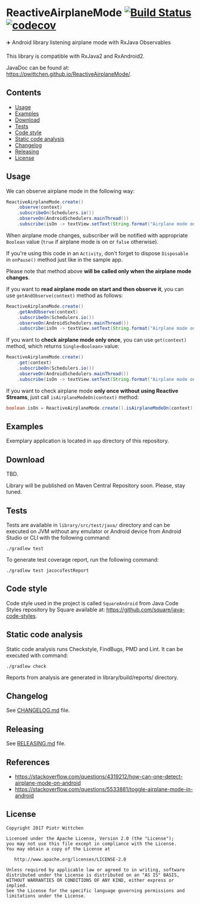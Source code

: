 ReactiveAirplaneMode [![Build Status](https://travis-ci.org/pwittchen/ReactiveAirplaneMode.svg?branch=master)](https://travis-ci.org/pwittchen/ReactiveAirplaneMode) [![codecov](https://codecov.io/gh/pwittchen/ReactiveAirplaneMode/branch/master/graph/badge.svg)](https://codecov.io/gh/pwittchen/ReactiveAirplaneMode)
====================
✈️ Android library listening airplane mode with RxJava Observables

This library is compatible with RxJava2 and RxAndroid2.

JavaDoc can be found at: https://pwittchen.github.io/ReactiveAirplaneMode/.

Contents
--------

- [Usage](#usage)
- [Examples](#examples)
- [Download](#download)
- [Tests](#tests)
- [Code style](#code-style)
- [Static code analysis](#static-code-analysis)
- [Changelog](#changelog)
- [Releasing](#releasing)
- [License](#license)

Usage
-----

We can observe airplane mode in the following way:

```java
ReactiveAirplaneMode.create()
    .observe(context)
    .subscribeOn(Schedulers.io())
    .observeOn(AndroidSchedulers.mainThread())
    .subscribe(isOn -> textView.setText(String.format("Airplane mode on: %s", isOn.toString())));
```

When airplane mode changes, subscriber will be notified with appropriate `Boolean` value (`true` if airplane mode is on or `false` otherwise).

If you're using this code in an `Activity`, don't forget to dispose `Disposable` in `onPause()` method just like in the sample app.

Please note that method above **will be called only when the airplane mode changes**.

If you want to **read airplane mode on start and then observe it**, you can use `getAndObserve(context)` method as follows:

```java
ReactiveAirplaneMode.create()
    .getAndObserve(context)
    .subscribeOn(Schedulers.io())
    .observeOn(AndroidSchedulers.mainThread())
    .subscribe(isOn -> textView.setText(String.format("Airplane mode on: %s", isOn.toString())));
```

If you want to **check airplane mode only once**, you can use `get(context)` method, which returns `Single<Boolean>` value:

```java
ReactiveAirplaneMode.create()
    .get(context)
    .subscribeOn(Schedulers.io())
    .observeOn(AndroidSchedulers.mainThread())
    .subscribe(isOn -> textView.setText(String.format("Airplane mode on: %s", isOn.toString())));
```

If you want to check airplane mode **only once without using Reactive Streams**, just call `isAirplaneModeOn(context)` method:

```java
boolean isOn = ReactiveAirplaneMode.create().isAirplaneModeOn(context);
```

Examples
--------

Exemplary application is located in `app` directory of this repository.

Download
--------

TBD.

Library will be published on Maven Central Repository soon. Please, stay tuned.

Tests
-----

Tests are available in `library/src/test/java/` directory and can be executed on JVM without any emulator or Android device from Android Studio or CLI with the following command:

```
./gradlew test
```

To generate test coverage report, run the following command:

```
./gradlew test jacocoTestReport
```

Code style
----------

Code style used in the project is called `SquareAndroid` from Java Code Styles repository by Square available at: https://github.com/square/java-code-styles.

Static code analysis
--------------------

Static code analysis runs Checkstyle, FindBugs, PMD and Lint. It can be executed with command:

```
./gradlew check
```

Reports from analysis are generated in library/build/reports/ directory.

Changelog
---------

See [CHANGELOG.md](https://github.com/pwittchen/ReactiveAirplaneMode/blob/master/CHANGELOG.md) file.

Releasing
---------

See [RELEASING.md](https://github.com/pwittchen/ReactiveAirplaneMode/blob/master/RELEASING.md) file.

References
----------
- https://stackoverflow.com/questions/4319212/how-can-one-detect-airplane-mode-on-android
- https://stackoverflow.com/questions/5533881/toggle-airplane-mode-in-android

License
-------

    Copyright 2017 Piotr Wittchen

    Licensed under the Apache License, Version 2.0 (the "License");
    you may not use this file except in compliance with the License.
    You may obtain a copy of the License at

       http://www.apache.org/licenses/LICENSE-2.0

    Unless required by applicable law or agreed to in writing, software
    distributed under the License is distributed on an "AS IS" BASIS,
    WITHOUT WARRANTIES OR CONDITIONS OF ANY KIND, either express or implied.
    See the License for the specific language governing permissions and
    limitations under the License.
